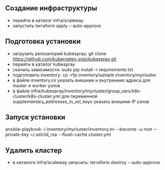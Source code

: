 ## Создание инфраструктуры
- перейти в каталог infra/scaleway
- запустить terraform apply --auto-approve

## Подготовка установки
- загрузить репозиторий kubespray: git clone https://github.com/kubernetes-sigs/kubespray.git
- перейти в каталог kubespray
- скачать зависимости: sudo pip install -r requirements.txt
- подготовить inventory: cp -rfp inventory/sample inventory/mycluster 
- в файле inventory.ini указать внешние и внутренние адреса для master и worker узлов
- в файле infra/kubespray/inventory/mycluster/group_vars/k8s-cluster/k8s-cluster.yml для переменной supplementary_addresses_in_ssl_keys указать внешние IP узлов

## Запуск установки
ansible-playbook -i inventory/mycluster/inventory.ini --become -u root --private-key ~/.ssh/id_rsa --flush-cache cluster.yml

## Удалить кластер
-  в каталоге infra/scaleway запусить: terraform destroy --auto-approve
